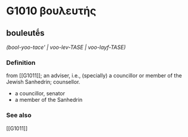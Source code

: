 # G1010 βουλευτής

## bouleutḗs

_(bool-yoo-tace' | voo-lev-TASE | voo-layf-TASE)_

### Definition

from [[G1011]]; an adviser, i.e., (specially) a councillor or member of the Jewish Sanhedrin; counsellor.

- a councillor, senator
- a member of the Sanhedrin

### See also

[[G1011]]

